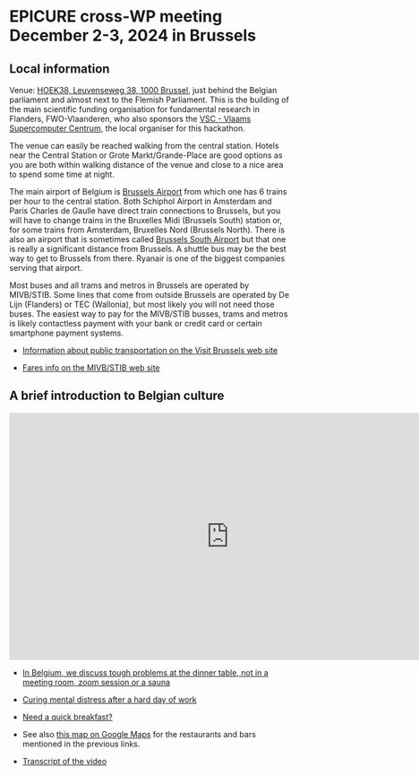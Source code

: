 # EPICURE cross-WP meeting December 2-3, 2024 in Brussels

## Local information

Venue: [HOEK38, Leuvenseweg 38, 1000 Brussel](https://maps.app.goo.gl/xQTTkoZMuG96bsJfA),
just behind the Belgian parliament and almost next to the Flemish Parliament.
This is the building of the main scientific funding organisation for fundamental research in Flanders,
FWO-Vlaanderen, who also sponsors the [VSC - Vlaams Supercomputer Centrum](https://vscentrum.be/),
the local organiser for this hackathon.

The venue can easily be reached walking from the central station. Hotels near the Central Station
or Grote Markt/Grande-Place are good options as you are both within walking distance of the venue
and close to a nice area to spend some time at night.

The main airport of Belgium is 
[Brussels Airport](https://www.brusselsairport.be/) from which one has 6 trains per hour to
the central station. Both Schiphol Airport in Amsterdam and Paris Charles de Gaulle have 
direct train connections to Brussels, but you will have to change trains in the Bruxelles Midi
(Brussels South) station or, for some trains from Amsterdam, Bruxelles Nord (Brussels North).
There is also an airport that is sometimes called [Brussels South Airport](https://www.brussels-charleroi-airport.com/en) 
but that one is really a significant distance from Brussels. A shuttle bus may be the best way to get to Brussels
from there. Ryanair is one of the biggest companies serving that airport.

Most buses and all trams and metros in Brussels are operated by MIVB/STIB. Some lines that come
from outside Brussels are operated by De Lijn (Flanders) or TEC (Wallonia), but most likely you
will not need those buses. The easiest way to pay for the MIVB/STIB busses, trams and metros is
likely contactless payment with your bank or credit card or certain smartphone payment systems.

-   [Information about public transportation on the Visit Brussels web site](https://www.visit.brussels/en/visitors/plan-your-trip/practical-info/getting-around)

-   [Fares info on the MIVB/STIB web site](https://www.stib-mivb.be/Abo.html?l=en)   

## A brief introduction to Belgian culture

<iframe width="784" height="441" src="https://www.youtube.com/embed/LP-7q5ZDkLY?si=m7o0YwhR_Mwi11g6" title="YouTube video player" frameborder="0" allow="accelerometer; autoplay; clipboard-write; encrypted-media; gyroscope; picture-in-picture; web-share" referrerpolicy="strict-origin-when-cross-origin" allowfullscreen></iframe>
<!-- https://youtu.be/LP-7q5ZDkLY 560x315 -->

-   [In Belgium, we discuss tough problems at the dinner table, not in a meeting room, zoom session or a sauna](where_to_eat.md)

-   [Curing mental distress after a hard day of work](where_to_drink.md)

-   [Need a quick breakfast?](breakfast.md)

-   See also [this map on Google Maps](https://www.google.com/maps/d/u/0/edit?mid=1CHURBGrKZ8QyHro8hXZe70QjZ52bvI4&usp=sharing)
    for the restaurants and bars mentioned in the previous links.

-   [Transcript of the video](transcript.md)
